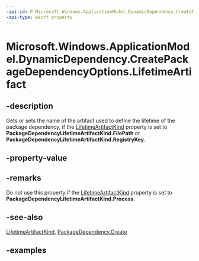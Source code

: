 ```yaml
---
-api-id: P:Microsoft.Windows.ApplicationModel.DynamicDependency.CreatePackageDependencyOptions.LifetimeArtifact
-api-type: winrt property
---
```


# Microsoft.Windows.ApplicationModel.DynamicDependency.CreatePackageDependencyOptions.LifetimeArtifact

<!--
public string LifetimeArtifact { get; set; }
-->


## -description

Gets or sets the name of the artifact used to define the lifetime of the package dependency, if the [LifetimeArtifactKind](createpackagedependencyoptions_lifetimeartifactkind.md) property is set to **PackageDependencyLifetimeArtifactKind.FilePath** or **PackageDependencyLifetimeArtifactKind.RegistryKey**.

## -property-value

## -remarks

Do not use this property if the [LifetimeArtifactKind](createpackagedependencyoptions_lifetimeartifactkind.md) property is set to **PackageDependencyLifetimeArtifactKind.Process**.

## -see-also

[LifetimeArtifactKind](createpackagedependencyoptions_lifetimeartifactkind.md), [PackageDependency.Create](packagedependency_create_1812482144.md)

## -examples


